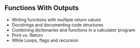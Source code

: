 ## Functions With Outputs
- Writing functions with multiple return values
- Docstrings and documenting code structures
- Combining dictionaries and functions in a calculator program
- Print vs. Return
- While Loops, flags and recursion
